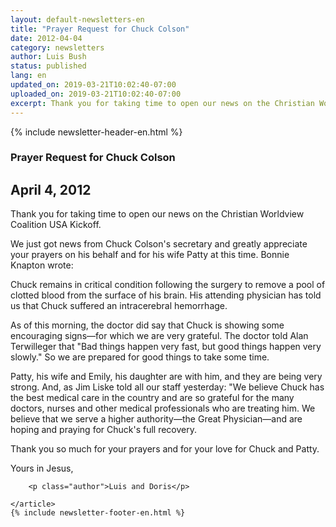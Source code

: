 ```yaml
---
layout: default-newsletters-en
title: "Prayer Request for Chuck Colson"
date: 2012-04-04
category: newsletters
author: Luis Bush
status: published
lang: en
updated_on: 2019-03-21T10:02:40-07:00
uploaded_on: 2019-03-21T10:02:40-07:00
excerpt: Thank you for taking time to open our news on the Christian Worldview Coalition USA Kickoff. We just got news from Chuck Colson's secretary and greatly appreciate your prayers on his behalf and for his wife Patty at this time. Bonnie Knapton wrote...
---
```

<article class="document-container" data-publication-date="{{page.date}}" data-uploaded-on="{{page.uploaded_on}}" data-updated-on="{{page.updated_on}}" data-category="{{page.category}}">
<div id="newsletter">
{% include newsletter-header-en.html %}
	<article>
	    <h1>Prayer Request for Chuck Colson</h1>
		<h2 id="article-date"><time datetime="2012-04-04">April 4, 2012</time></h2>
		<p id="first-paragraph">Thank you for taking time to open our news on the Christian Worldview Coalition USA Kickoff.</p>
		<p>We just got news from Chuck Colson's secretary and greatly appreciate your prayers on his behalf and for his wife Patty at this time. Bonnie Knapton wrote:</p>
		<p>Chuck remains in critical condition following the surgery to remove a pool of clotted blood from the surface of his brain. His attending physician has told us that Chuck suffered an intracerebral hemorrhage.</p>
		<p>As of this morning, the doctor did say that Chuck is showing some encouraging signs—for which we are very grateful. The doctor told Alan Terwilleger that "Bad things happen very fast, but good things happen very slowly." So we are prepared for good things to take some time.</p>
		<p>Patty, his wife and Emily, his daughter are with him, and they are being very strong. And, as Jim Liske told all our staff yesterday: "We believe Chuck has the best medical care in the country and are so grateful for the many doctors, nurses and other medical professionals who are treating him. We believe that we serve a higher authority—the Great Physician—and are hoping and praying for Chuck's full recovery.</p>
		<p>Thank you so much for your prayers and for your love for Chuck and Patty.</p>
		<p>Yours in Jesus,</p>

		<p class="author">Luis and Doris</p>

	</article>
	{% include newsletter-footer-en.html %}
</div>
</article>
